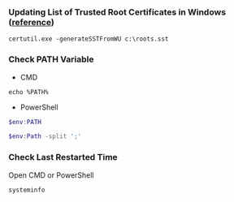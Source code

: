 ### Updating List of Trusted Root Certificates in Windows ([reference](https://woshub.com/updating-trusted-root-certificates-in-windows-10/))
```
certutil.exe -generateSSTFromWU c:\roots.sst
```

### Check PATH Variable
- CMD
```
echo %PATH%
```
- PowerShell
```ps1
$env:PATH
```
```ps1
$env:Path -split ';'
```

### Check Last Restarted Time
Open CMD or PowerShell
```ps1
systeminfo
```
